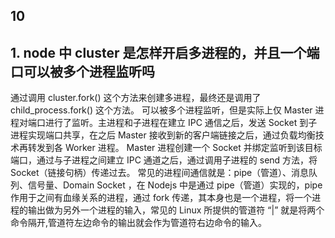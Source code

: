 ## 10

## 1. node 中 cluster 是怎样开启多进程的，并且一个端口可以被多个进程监听吗

通过调用 cluster.fork() 这个方法来创建多进程，最终还是调用了 child_process.fork() 这个方法。
可以被多个进程监听，但是实际上仅 Master 进程对端口进行了监听。主进程和子进程在建立 IPC 通信之后，发送 Socket 到子进程实现端口共享，在之后 Master 接收到新的客户端链接之后，通过负载均衡技术再转发到各 Worker 进程。
Master 进程创建一个 Socket 并绑定监听到该目标端口，通过与子进程之间建立 IPC 通道之后，通过调用子进程的 send 方法，将 Socket（链接句柄）传递过去。
常见的进程间通信就是：pipe（管道）、消息队列、信号量、Domain Socket ，在 Nodejs 中是通过 pipe（管道）实现的，pipe 作用于之间有血缘关系的进程，通过 fork 传递，其本身也是一个进程，将一个进程的输出做为另外一个进程的输入，常见的 Linux 所提供的管道符 “|” 就是将两个命令隔开,管道符左边命令的输出就会作为管道符右边命令的输入。
